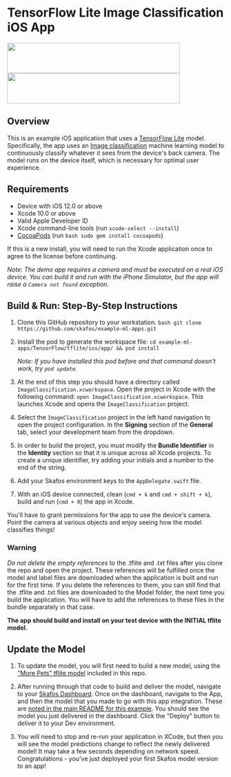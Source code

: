 # TensorFlow Lite Image Classification iOS App
<img src="https://4.bp.blogspot.com/-fmvGmp_whI8/WgtKIGtvHvI/AAAAAAAAEFM/IqS891VhVvUd_j73guSDUDS0YUYDAYgWACLcBGAs/s1600/image1.png" width="400" height="70"> <img src="https://skafos.ai/wp-content/uploads/2019/05/skafos_horizontal_on_white_beta@1x.svg" width="400" height="70">

## Overview
This is an example iOS application that uses a [TensorFlow Lite](https://tensorflow.org/lite) model. Specifically, the app uses an [Image classification](https://www.tensorflow.org/lite/models/image_classification/overview)
machine learning model to continuously classify whatever it sees from the device's back camera. The model runs on the device itself, which is necessary for optimal user experience.


## Requirements

*   Device with iOS 12.0 or above
*   Xcode 10.0 or above
*   Valid Apple Developer ID
*   Xcode command-line tools (run `xcode-select --install`)
*   [CocoaPods](https://cocoapods.org/) (run `bash sudo gem install cocoapods`)

If this is a new install, you will need to run the Xcode application once to
agree to the license before continuing.

_Note: The demo app requires a camera and must be executed on a real iOS device.
You can build it and run with the iPhone Simulator, but the app will raise a
`Camera not found` exception._

## Build & Run: Step-By-Step Instructions

1.  Clone this GitHub repository to your workstation. `bash git clone
    https://github.com/skafos/example-ml-apps.git`

2.  Install the pod to generate the workspace file: `cd
    example-ml-apps/TensorFlow/tflite/ios/app/ && pod install`

    _Note: If you have installed this pod before and that command doesn't work, try
`pod update`._

3. At the end of this step you should have a directory called
`ImageClassification.xcworkspace`. Open the project in Xcode with the following command: `open ImageClassification.xcworkspace`. This launches Xcode and opens the `ImageClassification` project.

4.  Select the `ImageClassification` project in the left hand navigation to open
    the project configuration. In the **Signing** section of the **General**
    tab, select your development team from the dropdown.

5.  In order to build the project, you must modify the **Bundle Identifier** in
    the **Identity** section so that it is unique across all Xcode projects. To
    create a unique identifier, try adding your initials and a number to the end
    of the string.

6. Add your Skafos environment keys to the `AppDelegate.swift` file.

7. With an iOS device connected, clean (`cmd + k` and `cmd + shift + k`),
build and run (`cmd + R`) the app in Xcode.

You'll have to grant permissions for the app to use the device's camera. Point
the camera at various objects and enjoy seeing how the model classifies things!

### Warning
_Do not delete the empty references_ to the .tflite and .txt files after you
clone the repo and open the project. These references will be fulfilled once the
model and label files are downloaded when the application is built and run for
the first time. If you delete the references to them, you can still find that
the .tflite and .txt files are downloaded to the Model folder, the next time you
build the application. You will have to add the references to these files in the
bundle separately in that case.

**The app should build and install on your test device with the INITIAL tflite model.**

## Update the Model
1. To update the model, you will first need to build a new model, using the ["More Pets" tflite model](https://github.com/skafos/example-ml-apps/blob/master/TensorFlow/tflite/ios/model-building/more_pets_tflite.ipynb) included in this repo.

2. After running through that code to build and deliver the model, navigate to your [Skafos Dashboard](https://dashboard.skafos.ai). Once on the dashboard, navigate to the App, and then the model that you made to go with this app integration. These are [noted in the main README for this example](https://github.com/skafos/example-ml-apps/blob/master/TensorFlow/tflite/ios/README.md). You should see the model you just delivered in the dashboard. Click the "Deploy" button to deliver it to your Dev environment.

3. You will need to stop and re-run your application in XCode, but then you will see the model predictions change to reflect the newly delivered model! It may take a few seconds depending on network speed. Congratulations - you've just deployed your first Skafos model version to an app!
